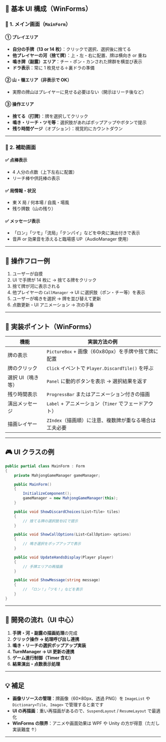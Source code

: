 ## 💠 基本 UI 構成（WinForms）

### 🧩 1. メイン画面（`MainForm`）

#### ① プレイエリア

- **自分の手牌（13 or 14 枚）**：クリックで選択、選択後に捨てる
- **他プレイヤーの河（捨て牌）**：上・左・右に配置、牌は横向き or 重ね
- **鳴き牌（副露）エリア**：チー・ポン・カンされた牌群を横並び表示
- **ドラ表示**：常に 1 枚見せる＋裏ドラの準備

#### ② 山・嶺エリア（非表示で OK）

- 実際の牌山はプレイヤーに見せる必要はない（開示はリーチ後など）

#### ③ 操作エリア

- **捨てる（打牌）**：牌を選択してクリック
- **鳴き・リーチ・ツモ等**：選択肢があればポップアップやボタンで提示
- **残り時間ゲージ**（オプション）：視覚的にカウントダウン

---

### 🧩 2. 補助画面

#### ✅ 点棒表示

- 4 人分の点数（上下左右に配置）
- リーチ棒や供託棒の表示

#### ✅ 局情報・状況

- 東 X 局 / 何本場 / 自風・場風
- 残り牌数（山の残り）

#### ✅ メッセージ表示

- 「ロン」「ツモ」「流局」「テンパイ」などを中央に演出付きで表示
- 音声 or 効果音を添えると臨場感 UP（AudioManager 使用）

---

## 🧭 操作フロー例

1. ユーザーが自摸
2. UI で手牌が 14 枚に → 捨てる牌をクリック
3. 捨て牌が河に表示される
4. 他プレイヤーの `CallManager` → UI に選択肢（ポン・チー等）を表示
5. ユーザーが鳴きを選択 → 牌を並び替えて更新
6. 点数更新・UI アニメーション → 次の手番

---

## 🧱 実装ポイント（WinForms）

| 機能              | 実装方法の例                                           |
| ----------------- | ------------------------------------------------------ |
| 牌の表示          | `PictureBox` + 画像（60x80px）を手牌や捨て牌に配置     |
| 牌のクリック      | `Click` イベントで `Player.DiscardTile()` を呼ぶ       |
| 選択 UI（鳴き等） | `Panel` に動的ボタンを表示 → 選択結果を返す            |
| 残り時間表示      | `ProgressBar` またはアニメーション付きの描画           |
| 演出メッセージ    | `Label` + アニメーション（`Timer` でフェードアウト）   |
| 描画レイヤー      | `ZIndex`（描画順）に注意、複数牌が重なる場合は工夫必要 |

---

## 🎮 UI クラスの例

```csharp
public partial class MainForm : Form
{
    private MahjongGameManager gameManager;

    public MainForm()
    {
        InitializeComponent();
        gameManager = new MahjongGameManager(this);
    }

    public void ShowDiscardChoices(List<Tile> tiles)
    {
        // 捨てる牌の選択肢をUIで提示
    }

    public void ShowCallOptions(List<CallOption> options)
    {
        // 鳴き選択をポップアップで表示
    }

    public void UpdateHandsDisplay(Player player)
    {
        // 手牌エリアの再描画
    }

    public void ShowMessage(string message)
    {
        // 「ロン！」「ツモ！」などを表示
    }
}
```

---

## 🔧 開発の流れ（UI 中心）

1. **手牌・河・副露の描画処理**の完成
2. **クリック操作 → 処理呼び出し連携**
3. **鳴き・リーチの選択ポップアップ実装**
4. **TurnManager → UI 更新の連携**
5. **ゲーム進行制御（Timer 含む）**
6. **結果演出・点数表示処理**

---

## 💡 補足

- **画像リソースの管理**：牌画像（60×80px、透過 PNG）を `ImageList` や `Dictionary<Tile, Image>` で管理すると楽です
- **UI の再描画**：重い再描画があるので、`SuspendLayout` / `ResumeLayout` で最適化
- **WinForms の限界**：アニメや画面効果は WPF や Unity の方が得意（ただし実装難度 ↑）

---
